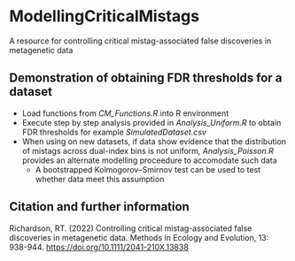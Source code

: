# ModellingCriticalMistags
A resource for controlling critical mistag-associated false discoveries in metagenetic data

## Demonstration of obtaining FDR thresholds for a dataset
- Load functions from *CM_Functions.R* into R environment
- Execute step by step analysis provided in *Analysis_Uniform.R* to obtain FDR thresholds for example *SimulatedDataset.csv* 
- When using on new datasets, if data show evidence that the distribution of mistags across dual-index bins is not uniform, *Analysis_Poisson.R* provides an alternate modelling proceedure to accomodate such data
  -  A bootstrapped Kolmogorov–Smirnov test can be used to test whether data meet this assumption

## Citation and further information
Richardson, RT. (2022) Controlling critical mistag-associated false discoveries in metagenetic data. Methods in Ecology and Evolution, 13: 938-944. https://doi.org/10.1111/2041-210X.13838
